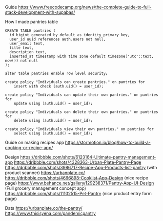 Guide https://www.freecodecamp.org/news/the-complete-guide-to-full-stack-development-with-supabas/

How I made pantries table

```
CREATE TABLE pantries (
  id bigint generated by default as identity primary key,
  user_id uuid references auth.users not null,
  user_email text,
  title text,
  description text,
  inserted_at timestamp with time zone default timezone('utc'::text, now()) not null
);

alter table pantries enable row level security;

create policy "Individuals can create pantries." on pantries for
    insert with check (auth.uid() = user_id);

create policy "Individuals can update their own pantries." on pantries for
    update using (auth.uid() = user_id);

create policy "Individuals can delete their own pantries." on pantries for
    delete using (auth.uid() = user_id);

create policy "Individuals view their own pantries." on pantries for
    select using (auth.uid() = user_id);
```


Guide on making recipes app https://stormotion.io/blog/how-to-build-a-cooking-or-recipe-app/

Design
https://dribbble.com/shots/6123164-Ultimate-pantry-management-app
https://dribbble.com/shots/4328363-Urban-Plate-Pantry-Page
https://dribbble.com/shots/3986717-Recipe-App-Products-list-pantry (with product scanner)
https://urbanplate.co/
https://dribbble.com/shots/4666898-Cooklist-App-Design (nice recipe page)
https://www.behance.net/gallery/129238371/Pantry-App-UI-Design (Full grocery management concept app)
https://dribbble.com/shots/11102515-Pet-Pantry (nice product entry form page)


Data
https://urbanplate.co/the-pantry/
https://www.thisisyena.com/pandemicpantry
